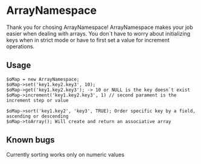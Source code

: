 ArrayNamespace
==============

Thank you for chosing ArrayNamespace! ArrayNamespace makes your job easier when dealing with arrays.
You don`t have to worry about initializing keys when in strict mode or have to first set a value for increment operations.

Usage
-----

    $oMap = new ArrayNamespace;
    $oMap->set('key1.key2.key3', 10);
    $oMap->get('key1.key2.key3'); -> 10 or NULL is the key doesn`t exist
    $oMap->increment('key1.key2.key3', 1) // second parament is the increment step or value

    $oMap->sort('key1.key2', 'key3', TRUE); Order specific key by a field, ascending or descending
    $oMap->toArray(); Will create and return an associative array
  
Known bugs
----------

Currently sorting works only on numeric values
